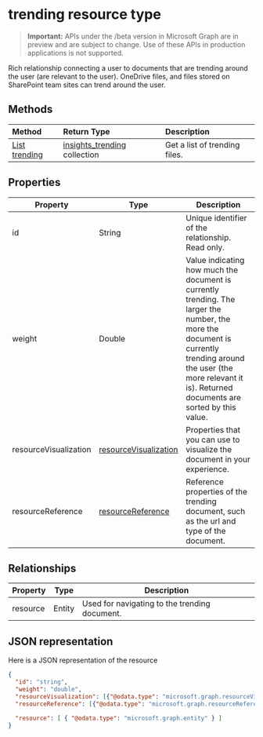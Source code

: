 # trending resource type

> **Important:** APIs under the /beta version in Microsoft Graph are in preview and are subject to change. Use of these APIs in production applications is not supported.

Rich relationship connecting a user to documents that are trending around the user (are relevant to the user). OneDrive files, and files stored on SharePoint team sites can trend around the user.

## Methods

| Method       | Return Type  |Description|
|:---------------|:--------|:----------|
|[List trending](../api/insights-list-trending.md) |[insights_trending](insights-trending.md) collection| Get a list of trending files.|

## Properties

| Property      | Type          	 				| Description  |
| ------------- |---------------	 				| -------------|
| id      				| String	 				| Unique identifier of the relationship. Read only. 	   |
| weight     			| Double     				| Value indicating how much the document is currently trending. The larger the number, the more the document is currently trending around the user (the more relevant it is). Returned documents are sorted by this value.  |
| resourceVisualization | [resourceVisualization](insights-resourcevisualization.md)   	| Properties that you can use to visualize the document in your experience. |
| resourceReference     | [resourceReference](insights-resourcereference.md)  		| Reference properties of the trending document, such as the url and type of the document. |

## Relationships

| Property      | Type          | Description  |
| ------------- |---------------| -------------|
| resource    	| Entity		| Used for navigating to the trending document. |

## JSON representation

Here is a JSON representation of the resource

```json
{
  "id": "string",
  "weight": "double",
  "resourceVisualization": [{"@odata.type": "microsoft.graph.resourceVisualization"}],
  "resourceReference": [{"@odata.type": "microsoft.graph.resourceReference"}],
  
  "resource": [ { "@odata.type": "microsoft.graph.entity" } ]
}
```